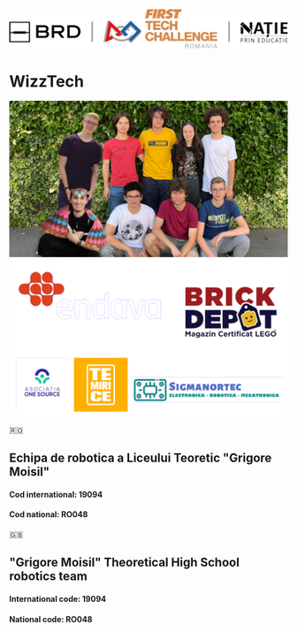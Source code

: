<img src="images/natie-prin-educatie-logo.png" style="width: 600px">


# WizzTech

<img src="images/poza-grup16x9.png">
<img src="images/sponsors.png">

🇷🇴
## Echipa de robotica a Liceului Teoretic "Grigore Moisil"

#### Cod international: 19094
#### Cod national: RO048


🇬🇧
## "Grigore Moisil" Theoretical High School robotics team

#### International code: 19094
#### National code: RO048
